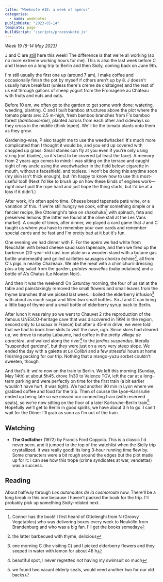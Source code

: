 ```yaml
---
title: "Weeknote #10: a week of apéros"
categories:
  - name: weeknotes
publishDate: "2023-05-14"
template: page
buildScript: "/scripts/processNote.js"
---
```


_Week 19 (8–14 May 2023)_

J and C are [still](/notes/weeknote-9-a-week-of-afternoons/) here this week! The difference is that we're all working (so no more extreme working hours for me). This is also the last week before C and I leave on a long trip to Berlin and then Sicily, coming back on June 9th.

I'm still usually the first one up (around 7 am), I make coffee and occasionally finish the pot by myself if others aren't up by 8. J doesn't usually have breakfast (unless there's crème de châtaigne) and the rest of us eat through gallons of sheep yogurt from the Fromagerie au Château with fruits and nuts and oats.

Before 10 am, we often go to the garden to get some work done: watering, weeding, planting. C and I built bamboo structures above the plot where the tomato plants are: 2.5 m-high, fresh bamboo branches from F's bamboo forest (_bambouseraie_), planted across from each other and sideways so they cross in the middle (think tepee). We'll tie the tomato plants onto them as they grow.

Gardening-wise, P also taught me to use the weedwhacker! It's much more complicated than I thought it would be, and you end up covered with chopped up grass. Small stones can fly at you even if you're only using string (not blades), so it's best to be covered (at least the face). A memory from 2 years ago comes to mind: I was sitting on the terrace and caught sight of my uncle using the weedwhacker in the field below: cigarette in mouth, without a faceshield, and topless. I won't be doing this anytime soon (my skin isn't thick enough), but I'm happy to know how to use this most-useful tool! (Next I'd like to brush up on how these kinds of engines work—right now I pull the rope hard and just hope the thing starts, but I'd be at a loss if it didn't.)

After work, it's often apéro time. Cheese bread tapenade paté wine, or a variation of this. If we're still hungry we cook, either something simple or a fancier recipe, like Ottolenghi's take on shakshuka[^1] with spinach, feta and preserved lemons (the latter we found at the olive stall at the Les Vans market). A couple of times, after dinner, we played a card game that J and C taught us where you have to remember your own cards and remember special cards and be fast and I'm pretty bad at it but it's fun.

One evening we had dinner with F. For the apéro we had white from Neuchâtel with bread cheese saucisson tapenade, and then we fired up the barbecue (20-year-old cast iron plate on a wooden stand with a butane gas bottle underneath) and grilled caillettes sausages chorizo échine[^2], all from C's pigs in nearby Chazeaux. We ate the meat with a chimichurri dressing plus a big salad from the garden, _patates nouvelles_ (baby potatoes) and a bottle of A's Chatus (Le Mouton Noir).

And then it was the weekend! On Saturday morning, the four of us sat at the table and painstakingly removed the small flowers and small leaves from the thyme branches that we picked last week. I boiled the elderberry infusion[^4] with about as much sugar and filled two small bottles. So J and C can bring a little bag of thyme and a small bottle of elderberry syrup back to Berlin.

After lunch it was rainy so we went to Chauvet 2 (the reproduction of the famous UNESCO-heritage cave that was discovered in 1994 in the region, second only to Lascaux in France) but after a 45-min drive, we were told that we had to book time slots to visit the cave, ugh. Since skies had cleared up, we drove to nearby Labaume, had coffee in the pretty _village de caractère_, and walked along the river[^3] to the _jardins suspendus_, literally "suspended gardens", but they were just on a very very steep slope. We ended the day with a galette at _Le Colibri_ and a few stressful hours at home finishing packing for our trip. Nothing that a mango-yuzu sorbet couldn't sweeten, though.

And that's it: we're now on the train to Berlin. We left this morning (Sunday, May 14th) at about 5h45, drove 1h30 to Valence TGV, left the car at a long-term parking and were perfectly on time for the first train (a bit earlier wouldn't have hurt, it was tight). We had another 90 min in Lyon where we grabbed coffee and food for the trip. Then of course the Lyon–Karlsruhe ended up being late so we missed our connecting train (with reserved seats), so we're now sitting on the floor of a later Karlsruhe–Berlin train[^5]. Hopefully we'll get to Berlin in good spirits, we have about 3 h to go. I can't wait for the Döner I'll grab as soon as I'm out of the train.

## Watching

- **The Godfather** (1972) by Francis Ford Coppola. This is a classic I'd never seen, and it jumped to the top of the watchlist when the Sicily trip crystallized. It was really good! Its long 3-hour running time flew by. Some characters were a bit rough around the edges but the plot made up for it: I can see how this trope (crime syndicates at war, vendettas) was a success.

## Reading

About halfway through _Les autonautes de la cosmoroute_ now. There'll be a long break in this one because I haven't packed the book for the trip. I'll probably pick up something Sicily-related next.

[^1]: Connor has the book! I first heard of Ottolenghi from N (Groovy Vegetables) who was delivering boxes every week to Neukölln from Brandenburg and who was a big fan. I'll get the books someday
[^2]: the latter barbecued with thyme, delicious
[^3]: beautiful spot, I never regretted _not_ having my swimsuit so much
[^4]: one morning C (the visiting C) and I picked elderberry flowers and they seeped in water with lemon for about 48 h
[^5]: we found two vacant elderly seats, would need another two for our old backs
